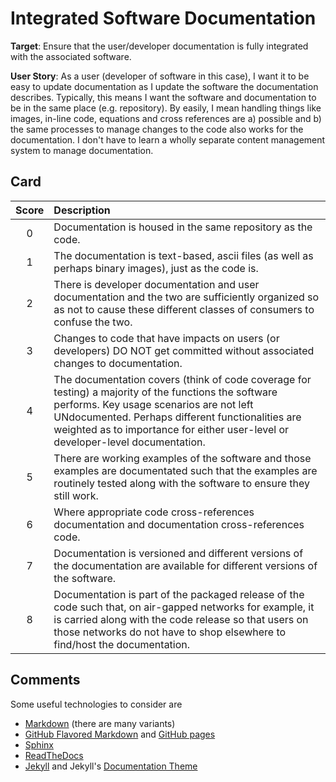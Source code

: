 # Integrated Software Documentation

**Target**: Ensure that the user/developer documentation is fully integrated with the associated software.

**User Story**: As a user (developer of software in this case), I want it to be easy to update documentation as I 
update the software the documentation describes. Typically, this means I want the software and documentation to be 
in the same place (e.g. repository). By easily, I mean handling things like images, in-line code, equations and cross 
references are a) possible and b) the same processes to manage changes to the code also works for the documentation. 
I don't have to learn a wholly separate content management system to manage documentation.

## Card

| Score         | Description |
| :-------------: | :------------- |
| 0 | Documentation is housed in the same repository as the code. |
| 1 | The documentation is text-based, ascii files (as well as perhaps binary images), just as the code is. |
| 2 | There is developer documentation and user documentation and the two are sufficiently organized so as not to cause these different classes of consumers to confuse the two. |
| 3 | Changes to code that have impacts on users (or developers) DO NOT get committed without associated changes to documentation. |
| 4 | The documentation covers (think of code coverage for testing) a majority of the functions the software performs. Key usage scenarios are not left UNdocumented. Perhaps different functionalities are weighted as to importance for either user-level or developer-level documentation. |
| 5 | There are working examples of the software and those examples are documentated such that the examples are routinely tested along with the software to ensure they still work. |
| 6 | Where appropriate code cross-references documentation and documentation cross-references code. |
| 7 | Documentation is versioned and different versions of the documentation are available for different versions of the software. |
| 8 | Documentation is part of the packaged release of the code such that, on air-gapped networks for example, it is carried along with the code release so that users on those networks do not have to shop elsewhere to find/host the documentation. |

## Comments
Some useful technologies to consider are

* [Markdown](https://en.wikipedia.org/wiki/Markdown) (there are many variants)
* [GitHub Flavored Markdown](https://guides.github.com/features/mastering-markdown/) and [GitHub pages](https://pages.github.com) 
* [Sphinx](http://www.sphinx-doc.org/en/master/)
* [ReadTheDocs](https://readthedocs.org)
* [Jekyll](https://jekyllrb.com) and Jekyll's [Documentation Theme](https://jekyllthemes.io/jekyll-documentation-themes)
